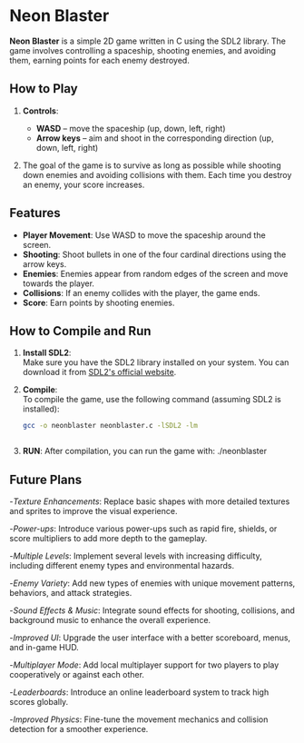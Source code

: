 # Neon Blaster

**Neon Blaster** is a simple 2D game written in C using the SDL2 library. The game involves controlling a spaceship, shooting enemies, and avoiding them, earning points for each enemy destroyed.

## How to Play

1. **Controls**:
   - **WASD** – move the spaceship (up, down, left, right)
   - **Arrow keys** – aim and shoot in the corresponding direction (up, down, left, right)
   
2. The goal of the game is to survive as long as possible while shooting down enemies and avoiding collisions with them. Each time you destroy an enemy, your score increases.

## Features

- **Player Movement**: Use WASD to move the spaceship around the screen.
- **Shooting**: Shoot bullets in one of the four cardinal directions using the arrow keys.
- **Enemies**: Enemies appear from random edges of the screen and move towards the player.
- **Collisions**: If an enemy collides with the player, the game ends.
- **Score**: Earn points by shooting enemies.

## How to Compile and Run

1. **Install SDL2**:  
   Make sure you have the SDL2 library installed on your system. You can download it from [SDL2's official website](https://www.libsdl.org/).

2. **Compile**:  
   To compile the game, use the following command (assuming SDL2 is installed):

   ```bash
   gcc -o neonblaster neonblaster.c -lSDL2 -lm



3. **RUN**: 
   After compilation, you can run the game with:
   ./neonblaster


## Future Plans
-*Texture Enhancements*: Replace basic shapes with more detailed textures and sprites to improve the visual experience.

-*Power-ups*: Introduce various power-ups such as rapid fire, shields, or score multipliers to add more depth to the gameplay.

-*Multiple Levels*: Implement several levels with increasing difficulty, including different enemy types and environmental hazards.

-*Enemy Variety*: Add new types of enemies with unique movement patterns, behaviors, and attack strategies.

-*Sound Effects & Music*: Integrate sound effects for shooting, collisions, and background music to enhance the overall experience.

-*Improved UI*: Upgrade the user interface with a better scoreboard, menus, and in-game HUD.

-*Multiplayer Mode*: Add local multiplayer support for two players to play cooperatively or against each other.

-*Leaderboards*: Introduce an online leaderboard system to track high scores globally.

-*Improved Physics*: Fine-tune the movement mechanics and collision detection for a smoother experience.